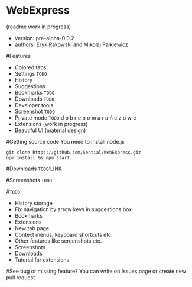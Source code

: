 # WebExpress
(readme work in progress)
* version: pre-alpha-0.0.2
* authors: Eryk Rakowski and Mikołaj Palkiewicz

#Features
* Colored tabs
* Settings `TODO`
* History
* Suggestions
* Bookmarks `TODO`
* Downloads `TODO`
* Developer tools
* Screenshot `TODO`
* Private mode `TODO` d o b r e p o m a r a ń c z o w e
* Extensions (work in progress)
* Beautiful UI (material design)

#Getting source code
You need to install node.js
```
git clone https://github.com/Sential/WebExpress.git
npm install && npm start
```

#Downloads
`TODO`:LINK

#Screenshots
`TODO`

#`TODO`
* History storage
* Fix navigation by arrow keys in suggestions box
* Bookmarks
* Extensions
* New tab page
* Context menus, keyboard shortcuts etc.
* Other features like screenshots etc.
* Screenshots
* Downloads
* Tutorial for extensions

#See bug or missing feature?
You can write on Issues page or create new pull request


